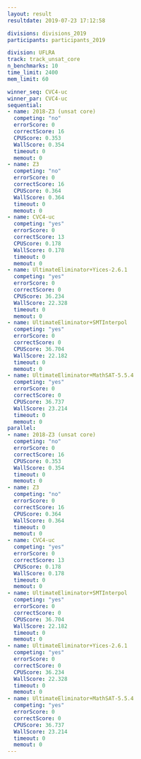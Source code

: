 ```yaml
---
layout: result
resultdate: 2019-07-23 17:12:58

divisions: divisions_2019
participants: participants_2019

division: UFLRA
track: track_unsat_core
n_benchmarks: 10
time_limit: 2400
mem_limit: 60

winner_seq: CVC4-uc
winner_par: CVC4-uc
sequential:
- name: 2018-Z3 (unsat core)
  competing: "no"
  errorScore: 0
  correctScore: 16
  CPUScore: 0.353
  WallScore: 0.354
  timeout: 0
  memout: 0
- name: Z3
  competing: "no"
  errorScore: 0
  correctScore: 16
  CPUScore: 0.364
  WallScore: 0.364
  timeout: 0
  memout: 0
- name: CVC4-uc
  competing: "yes"
  errorScore: 0
  correctScore: 13
  CPUScore: 0.178
  WallScore: 0.178
  timeout: 0
  memout: 0
- name: UltimateEliminator+Yices-2.6.1
  competing: "yes"
  errorScore: 0
  correctScore: 0
  CPUScore: 36.234
  WallScore: 22.328
  timeout: 0
  memout: 0
- name: UltimateEliminator+SMTInterpol
  competing: "yes"
  errorScore: 0
  correctScore: 0
  CPUScore: 36.704
  WallScore: 22.182
  timeout: 0
  memout: 0
- name: UltimateEliminator+MathSAT-5.5.4
  competing: "yes"
  errorScore: 0
  correctScore: 0
  CPUScore: 36.737
  WallScore: 23.214
  timeout: 0
  memout: 0
parallel:
- name: 2018-Z3 (unsat core)
  competing: "no"
  errorScore: 0
  correctScore: 16
  CPUScore: 0.353
  WallScore: 0.354
  timeout: 0
  memout: 0
- name: Z3
  competing: "no"
  errorScore: 0
  correctScore: 16
  CPUScore: 0.364
  WallScore: 0.364
  timeout: 0
  memout: 0
- name: CVC4-uc
  competing: "yes"
  errorScore: 0
  correctScore: 13
  CPUScore: 0.178
  WallScore: 0.178
  timeout: 0
  memout: 0
- name: UltimateEliminator+SMTInterpol
  competing: "yes"
  errorScore: 0
  correctScore: 0
  CPUScore: 36.704
  WallScore: 22.182
  timeout: 0
  memout: 0
- name: UltimateEliminator+Yices-2.6.1
  competing: "yes"
  errorScore: 0
  correctScore: 0
  CPUScore: 36.234
  WallScore: 22.328
  timeout: 0
  memout: 0
- name: UltimateEliminator+MathSAT-5.5.4
  competing: "yes"
  errorScore: 0
  correctScore: 0
  CPUScore: 36.737
  WallScore: 23.214
  timeout: 0
  memout: 0
---
```


